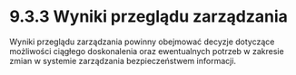 # 9.3.3 Wyniki przeglądu zarządzania

Wyniki przeglądu zarządzania powinny obejmować decyzje dotyczące możliwości ciągłego doskonalenia oraz ewentualnych potrzeb w zakresie zmian w systemie zarządzania bezpieczeństwem informacji.
